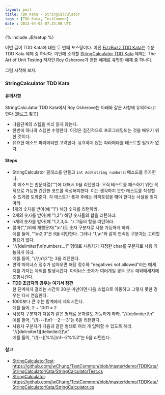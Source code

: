```yaml
---
layout: post
title: TDD Kata - StringCalculator
tags : [TDD Kata, TestCommon]
date : 2013-04-03 07:35:00 UTC
---
```

{% include JB/setup %}

이번 글이 TDD Kata에 대한 두 번째 포스팅이다.
이전 [FizzBuzz TDD Kata](/TDD-Kata-FizzBuzz-게임/)는 쉬운 TDD Kata 예제 중 하나다.
이번에 소개할 [StringCalculator TDD Kata] 예제는 The Art of Unit Testing 저자인
Roy Osherove가 만든 예제로 유명한 예제 중 하나다.

그럼 시작해 보자.

### StringCalculator TDD Kata

#### 유의사항
StringCalculator TDD Kata에서 Roy Osherove는 아래와 같은 사항에 유의하라고 한다.([블로그][StringCalculator TDD Kata] 참고)

*   다음단계의 스텝을 미리 읽지 않는다.
*   한번에 하나의 스텝만 수행한다. 이것은 점진적으로 프로그래밍되는 것을 배우기 위한 것이다.
*   유효한 메소드 파라메타만 고려한다. 유효하지 않는 파라메타를 테스트할 필요가 없다.



#### Steps
*   StringCalculator 클래스를 만들고 `int Add(string numbers)`메소드를 추가한다.  
이 메소드는 빈문자열("")에 대해서 0을 리턴한다.
오직 테스트를 패스하기 위한 목적으로 가능한 간단한 코드를 작성해야한다.
이는 생각하지 못한 테스트를 작성할 수 있게끔 도와준다.
각 테스트가 통과 후에는 리팩토링을 해야 한다는 사실을 잊지마라.
*   1개의 숫자를 받아(예 "1") 해당 숫자를 리턴하라.
*   2개의 숫자를 받아(예 "1,2") 해당 숫자들의 합을 리턴하라.
*   n개의 숫자를 받아(예 "1,2,3,4...") 그들의 합을 리턴하라.
*   콤마(",")외에 개행문자("\n")도 숫자 구분자로 사용 가능하게 하라.  
예를 들어, "1\n2,3"은 6을 리턴한다.
그러나 "1,\n"와 같이 연속된 구분자는 고려할 필요가 없다.
*   "//[delimiter]\n[numbers…]" 형태로 사용자가 지정한 char를 구분자로 사용 가능하게 하라.  
예를 들어, "//;\n1;2"는 3을 리턴한다.
*   만약 마이너스 정수가 넘어오면 해당 정수와 "negatives not allowed"라는 메세지를 가지는 예외를 발생시킨다.
마이너스 숫자가 여러개일 경우 모두 예외메세지에 포함시킨다.
*   **TDD 초급자의 경우는 여기서 잠깐**  
현 단계까지 걸리는 시간이 30분 미만이면 다음 스텝으로 이동하고 그렇지 못한 경우는 다시 연습한다.
*   1000보다 큰 수는 합계에서 제외시킨다.  
예를 들어,  2 + 1001  = 2
*   사용자 구분자가 다음과 같은 형태로 문자열도 가능하게 하라. "//[delimiter]\n"  
예를 들어, "//[---]\n1---2---3"는 6을 리턴한다.
*   사용자 구분자가 다음과 같은 형태로 여러 개 입력할 수 있도록 해라. "//[delimiter1][delimiter2]\n"  
예를 들어, "//[--][%%]\n1--2%%3"는 6을 리턴한다.

<!-- break -->

#### 참고
*   [StringCalculatorTest](https://github.com/jwChung/TestCommon/blob/master/demo/TDDKata/StringCalculatorKata/StringCalculatorTest.cs):  
https://github.com/jwChung/TestCommon/blob/master/demo/TDDKata/StringCalculatorKata/StringCalculatorTest.cs
*   [StringCalculator](https://github.com/jwChung/TestCommon/blob/master/demo/TDDKata/StringCalculatorKata/StringCalculator.cs):  
https://github.com/jwChung/TestCommon/blob/master/demo/TDDKata/StringCalculatorKata/StringCalculator.cs

[StringCalculator TDD Kata]: http://osherove.com/tdd-kata-1/